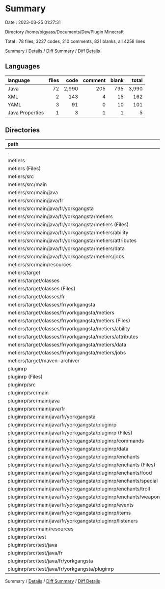 # Summary

Date : 2023-03-25 01:27:31

Directory /home/bigyass/Documents/Dev/Plugin Minecraft

Total : 78 files,  3227 codes, 210 comments, 821 blanks, all 4258 lines

Summary / [Details](details.md) / [Diff Summary](diff.md) / [Diff Details](diff-details.md)

## Languages
| language | files | code | comment | blank | total |
| :--- | ---: | ---: | ---: | ---: | ---: |
| Java | 72 | 2,990 | 205 | 795 | 3,990 |
| XML | 2 | 143 | 4 | 15 | 162 |
| YAML | 3 | 91 | 0 | 10 | 101 |
| Java Properties | 1 | 3 | 1 | 1 | 5 |

## Directories
| path | files | code | comment | blank | total |
| :--- | ---: | ---: | ---: | ---: | ---: |
| . | 78 | 3,227 | 210 | 821 | 4,258 |
| metiers | 57 | 1,844 | 6 | 332 | 2,182 |
| metiers (Files) | 1 | 75 | 2 | 8 | 85 |
| metiers/src | 25 | 1,013 | 3 | 319 | 1,335 |
| metiers/src/main | 25 | 1,013 | 3 | 319 | 1,335 |
| metiers/src/main/java | 24 | 987 | 3 | 316 | 1,306 |
| metiers/src/main/java/fr | 24 | 987 | 3 | 316 | 1,306 |
| metiers/src/main/java/fr/yorkgangsta | 24 | 987 | 3 | 316 | 1,306 |
| metiers/src/main/java/fr/yorkgangsta/metiers | 24 | 987 | 3 | 316 | 1,306 |
| metiers/src/main/java/fr/yorkgangsta/metiers (Files) | 1 | 35 | 3 | 14 | 52 |
| metiers/src/main/java/fr/yorkgangsta/metiers/ability | 4 | 83 | 0 | 31 | 114 |
| metiers/src/main/java/fr/yorkgangsta/metiers/attributes | 13 | 378 | 0 | 127 | 505 |
| metiers/src/main/java/fr/yorkgangsta/metiers/data | 1 | 26 | 0 | 9 | 35 |
| metiers/src/main/java/fr/yorkgangsta/metiers/jobs | 5 | 465 | 0 | 135 | 600 |
| metiers/src/main/resources | 1 | 26 | 0 | 3 | 29 |
| metiers/target | 31 | 756 | 1 | 5 | 762 |
| metiers/target/classes | 30 | 753 | 0 | 4 | 757 |
| metiers/target/classes (Files) | 1 | 26 | 0 | 3 | 29 |
| metiers/target/classes/fr | 29 | 727 | 0 | 1 | 728 |
| metiers/target/classes/fr/yorkgangsta | 29 | 727 | 0 | 1 | 728 |
| metiers/target/classes/fr/yorkgangsta/metiers | 29 | 727 | 0 | 1 | 728 |
| metiers/target/classes/fr/yorkgangsta/metiers (Files) | 1 | 21 | 0 | 0 | 21 |
| metiers/target/classes/fr/yorkgangsta/metiers/ability | 7 | 108 | 0 | 0 | 108 |
| metiers/target/classes/fr/yorkgangsta/metiers/attributes | 15 | 319 | 0 | 1 | 320 |
| metiers/target/classes/fr/yorkgangsta/metiers/data | 1 | 21 | 0 | 0 | 21 |
| metiers/target/classes/fr/yorkgangsta/metiers/jobs | 5 | 258 | 0 | 0 | 258 |
| metiers/target/maven-archiver | 1 | 3 | 1 | 1 | 5 |
| pluginrp | 21 | 1,383 | 204 | 489 | 2,076 |
| pluginrp (Files) | 1 | 68 | 2 | 7 | 77 |
| pluginrp/src | 20 | 1,315 | 202 | 482 | 1,999 |
| pluginrp/src/main | 19 | 1,304 | 196 | 478 | 1,978 |
| pluginrp/src/main/java | 18 | 1,265 | 196 | 474 | 1,935 |
| pluginrp/src/main/java/fr | 18 | 1,265 | 196 | 474 | 1,935 |
| pluginrp/src/main/java/fr/yorkgangsta | 18 | 1,265 | 196 | 474 | 1,935 |
| pluginrp/src/main/java/fr/yorkgangsta/pluginrp | 18 | 1,265 | 196 | 474 | 1,935 |
| pluginrp/src/main/java/fr/yorkgangsta/pluginrp (Files) | 1 | 45 | 3 | 22 | 70 |
| pluginrp/src/main/java/fr/yorkgangsta/pluginrp/commands | 2 | 144 | 0 | 50 | 194 |
| pluginrp/src/main/java/fr/yorkgangsta/pluginrp/data | 2 | 189 | 7 | 69 | 265 |
| pluginrp/src/main/java/fr/yorkgangsta/pluginrp/enchants | 9 | 482 | 0 | 157 | 639 |
| pluginrp/src/main/java/fr/yorkgangsta/pluginrp/enchants (Files) | 1 | 114 | 0 | 41 | 155 |
| pluginrp/src/main/java/fr/yorkgangsta/pluginrp/enchants/food | 2 | 88 | 0 | 28 | 116 |
| pluginrp/src/main/java/fr/yorkgangsta/pluginrp/enchants/special | 2 | 92 | 0 | 30 | 122 |
| pluginrp/src/main/java/fr/yorkgangsta/pluginrp/enchants/troll | 1 | 46 | 0 | 15 | 61 |
| pluginrp/src/main/java/fr/yorkgangsta/pluginrp/enchants/weapon | 3 | 142 | 0 | 43 | 185 |
| pluginrp/src/main/java/fr/yorkgangsta/pluginrp/events | 1 | 27 | 0 | 10 | 37 |
| pluginrp/src/main/java/fr/yorkgangsta/pluginrp/items | 2 | 157 | 8 | 77 | 242 |
| pluginrp/src/main/java/fr/yorkgangsta/pluginrp/listeners | 1 | 221 | 178 | 89 | 488 |
| pluginrp/src/main/resources | 1 | 39 | 0 | 4 | 43 |
| pluginrp/src/test | 1 | 11 | 6 | 4 | 21 |
| pluginrp/src/test/java | 1 | 11 | 6 | 4 | 21 |
| pluginrp/src/test/java/fr | 1 | 11 | 6 | 4 | 21 |
| pluginrp/src/test/java/fr/yorkgangsta | 1 | 11 | 6 | 4 | 21 |
| pluginrp/src/test/java/fr/yorkgangsta/pluginrp | 1 | 11 | 6 | 4 | 21 |

Summary / [Details](details.md) / [Diff Summary](diff.md) / [Diff Details](diff-details.md)